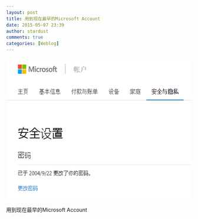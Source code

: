```yaml
---
layout: post
title: 用到现在最早的Microsoft Account
date: 2015-05-07 23:39
author: stardust
comments: true
categories: [Weblog]
---
```

<a href="/wp-content/uploads/2015/05/2015-05-07-winliveid.png"><img src="/wp-content/uploads/2015/05/2015-05-07-winliveid.png" alt="2015-05-07-winliveid" width="556" height="384" class="alignnone size-full wp-image-260" /></a>

用到现在最早的Microsoft Account
